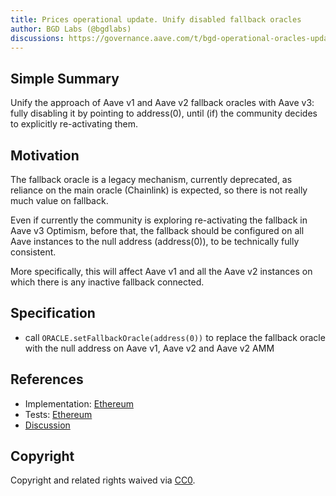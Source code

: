 ```yaml
---
title: Prices operational update. Unify disabled fallback oracles
author: BGD Labs (@bgdlabs)
discussions: https://governance.aave.com/t/bgd-operational-oracles-update/13213/13
---
```


## Simple Summary

Unify the approach of Aave v1 and Aave v2 fallback oracles with Aave v3: fully disabling it by pointing to address(0), until (if) the community decides to explicitly re-activating them.

## Motivation

The fallback oracle is a legacy mechanism, currently deprecated, as reliance on the main oracle (Chainlink) is expected, so there is not really much value on fallback.

Even if currently the community is exploring re-activating the fallback in Aave v3 Optimism, before that, the fallback should be configured on all Aave instances to the null address (address(0)), to be technically fully consistent.

More specifically, this will affect Aave v1 and all the Aave v2 instances on which there is any inactive fallback connected.

## Specification

- call `ORACLE.setFallbackOracle(address(0))` to replace the fallback oracle with the null address on Aave v1, Aave v2 and Aave v2 AMM

## References

- Implementation: [Ethereum](https://github.com/bgd-labs/aave-proposals/blob/main/src/AaveV2_Eth_RemoveFallbackOracles_20230407/AaveV2EthRemoveFallbackOracles20230407.sol)
- Tests: [Ethereum](https://github.com/bgd-labs/aave-proposals/blob/main/src/AaveV2_Eth_UnifyFallbackOracles_20230507/AaveV2EthUnifyFallbackOracles20230507.t.sol)
- [Discussion](https://governance.aave.com/t/bgd-operational-oracles-update/13213/13)

## Copyright

Copyright and related rights waived via [CC0](https://creativecommons.org/publicdomain/zero/1.0/).
